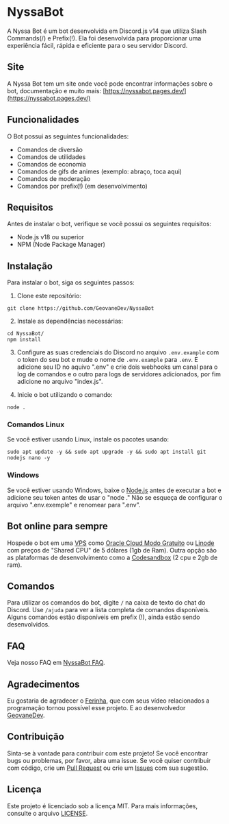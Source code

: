 # NyssaBot

A Nyssa Bot é um bot desenvolvida em Discord.js v14 que utiliza Slash Commands(/) e Prefix(!). Ela foi desenvolvida para proporcionar uma experiência fácil, rápida e eficiente para o seu servidor Discord.

## Site

A Nyssa Bot tem um site onde você pode encontrar informações sobre o bot, documentação e muito mais: [https://nyssabot.pages.dev/](https://nyssabot.pages.dev/)

## Funcionalidades

O Bot possui as seguintes funcionalidades:

- Comandos de diversão
- Comandos de utilidades
- Comandos de economia
- Comandos de gifs de animes (exemplo: abraço, toca aqui)
- Comandos de moderação
- Comandos por prefix(!) (em desenvolvimento)

## Requisitos

Antes de instalar o bot, verifique se você possui os seguintes requisitos:

- Node.js v18 ou superior
- NPM (Node Package Manager)

## Instalação

Para instalar o bot, siga os seguintes passos:

1. Clone este repositório:

```
git clone https://github.com/GeovaneDev/NyssaBot
```

2. Instale as dependências necessárias:
```
cd NyssaBot/
npm install
```

3. Configure as suas credenciais do Discord no arquivo `.env.example` com o token do seu bot e mude o nome de `.env.example` para `.env`. E adicione seu ID no aquivo ".env" e crie dois webhooks um canal para o log de comandos e o outro para logs de servidores adicionados, por fim adicione no arquivo "index.js".

4. Inicie o bot utilizando o comando:
```
node .
```

### Comandos Linux

Se você estiver usando Linux, instale os pacotes usando:
```
sudo apt update -y && sudo apt upgrade -y && sudo apt install git nodejs nano -y
```

### Windows

Se você estiver usando Windows, baixe o [Node.js](https://nodejs.org/en/) antes de executar a bot e adicione seu token antes de usar o "node ." Não se esqueça de configurar o arquivo ".env.exemple" e renomear para ".env".

## Bot online para sempre

Hospede o bot em uma [VPS](https://rockcontent.com/br/blog/vps/) como [Oracle Cloud Modo Gratuito](https://www.oracle.com/br/cloud/free/) ou [Linode](https://www.linode.com/pricing/) com preços de "Shared CPU" de 5 dólares (1gb de Ram). Outra opção são as plataformas de desenvolvimento como a [Codesandbox](https://codesandbox.io/) (2 cpu e 2gb de ram).

## Comandos

Para utilizar os comandos do bot, digite `/` na caixa de texto do chat do Discord. Use `/ajuda` para ver a lista completa de comandos disponíveis. Alguns comandos estão disponíveis em prefix (!), ainda estão sendo desenvolvidos.

## FAQ

Veja nosso FAQ em [NyssaBot FAQ](https://nyssabot.pages.dev/#faq).

## Agradecimentos

Eu gostaria de agradecer o [Ferinha](https://www.youtube.com/@OFerinha), que com seus vídeo relacionados a programação tornou possível esse projeto. E ao desenvolvedor [GeovaneDev](https://github.com/GeovaneDev).

## Contribuição

Sinta-se à vontade para contribuir com este projeto! Se você encontrar bugs ou problemas, por favor, abra uma issue. Se você quiser contribuir com código, crie um [Pull Request](https://github.com/GeovaneDev/NyssaBot/pulls) ou crie um [Issues](https://github.com/GeovaneDev/NyssaBot/issues) com sua sugestão.

## Licença

Este projeto é licenciado sob a licença MIT. Para mais informações, consulte o arquivo [LICENSE](https://github.com/GeovaneDev/NyssaBot/blob/main/LICENSE).